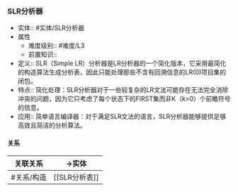 ###  SLR分析器 
- 实体:: #实体/SLR分析器 
- 属性
	- 难度级别:: #难度/L3 
	- 前置知识::
- 定义:: SLR（Simple LR）分析器是LR分析器的一个简化版本，它采用最简化的构造算法生成分析表，因此只能处理那些不含有回溯信息的LR(0)项目集的闭包。
- 特点:: 简化处理：SLR分析器对于一些较复杂的LR文法可能存在无法完全消除冲突的问题，因为它只考虑了每个状态下的FIRST集而非K（k>0）个前瞻符号的信息。
- 应用:: 简单语言编译器：对于满足SLR文法的语言，SLR分析器能够提供足够高效且简洁的分析算法。
#### 关系
| 关联关系 | ->实体 |
| ---- | ---- |
| #关系/构造  | [[SLR分析表]] |